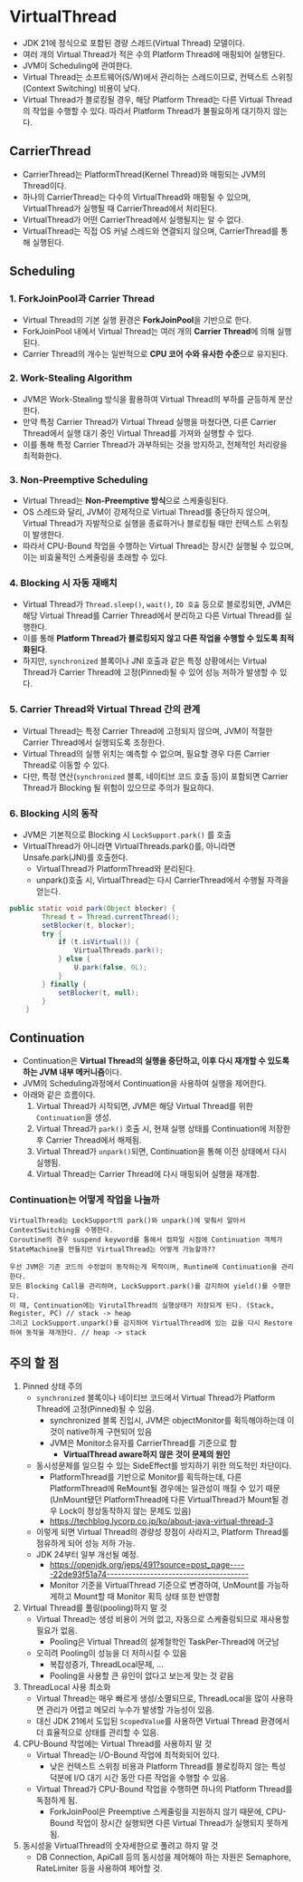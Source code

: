 # VirtualThread
- JDK 21에 정식으로 포함된 경량 스레드(Virtual Thread) 모델이다.
- 여러 개의 Virtual Thread가 적은 수의 Platform Thread에 매핑되어 실행된다.
- JVM이 Scheduling에 관여한다.
- Virtual Thread는 소프트웨어(S/W)에서 관리하는 스레드이므로, 컨텍스트 스위칭(Context Switching) 비용이 낮다.
- Virtual Thread가 블로킹될 경우, 해당 Platform Thread는 다른 Virtual Thread의 작업을 수행할 수 있다. 따라서 Platform Thread가 불필요하게 대기하지 않는다.

## CarrierThread
- CarrierThread는 PlatformThread(Kernel Thread)와 매핑되는 JVM의 Thread이다.
- 하나의 CarrierThread는 다수의 VirtualThread와 매핑될 수 있으며, VirtualThread가 실행될 때 CarrierThread에서 처리된다.
- VirtualThread가 어떤 CarrierThread에서 실행될지는 알 수 없다.
- VirtualThread는 직접 OS 커널 스레드와 연결되지 않으며, CarrierThread를 통해 실행된다.

## Scheduling

### 1. **ForkJoinPool과 Carrier Thread**
- Virtual Thread의 기본 실행 환경은 **ForkJoinPool**을 기반으로 한다.
- ForkJoinPool 내에서 Virtual Thread는 여러 개의 **Carrier Thread**에 의해 실행된다.
- Carrier Thread의 개수는 일반적으로 **CPU 코어 수와 유사한 수준**으로 유지된다.

### 2. **Work-Stealing Algorithm**
- JVM은 Work-Stealing 방식을 활용하여 Virtual Thread의 부하를 균등하게 분산한다.
- 만약 특정 Carrier Thread가 Virtual Thread 실행을 마쳤다면, 다른 Carrier Thread에서 실행 대기 중인 Virtual Thread를 가져와 실행할 수 있다.
- 이를 통해 특정 Carrier Thread가 과부하되는 것을 방지하고, 전체적인 처리량을 최적화한다.

### 3. **Non-Preemptive Scheduling**
- Virtual Thread는 **Non-Preemptive 방식**으로 스케줄링된다.
- OS 스레드와 달리, JVM이 강제적으로 Virtual Thread를 중단하지 않으며, Virtual Thread가 자발적으로 실행을 종료하거나 블로킹될 때만 컨텍스트 스위칭이 발생한다.
- 따라서 CPU-Bound 작업을 수행하는 Virtual Thread는 장시간 실행될 수 있으며, 이는 비효율적인 스케줄링을 초래할 수 있다.

### 4. **Blocking 시 자동 재배치**
- Virtual Thread가 `Thread.sleep()`, `wait()`, `IO 호출` 등으로 블로킹되면, JVM은 해당 Virtual Thread를 Carrier Thread에서 분리하고 다른 Virtual Thread를 실행한다.
- 이를 통해 **Platform Thread가 블로킹되지 않고 다른 작업을 수행할 수 있도록 최적화된다**.
- 하지만, `synchronized` 블록이나 JNI 호출과 같은 특정 상황에서는 Virtual Thread가 Carrier Thread에 고정(Pinned)될 수 있어 성능 저하가 발생할 수 있다.

### 5. **Carrier Thread와 Virtual Thread 간의 관계**
- Virtual Thread는 특정 Carrier Thread에 고정되지 않으며, JVM이 적절한 Carrier Thread에서 실행되도록 조정한다.
- Virtual Thread의 실행 위치는 예측할 수 없으며, 필요할 경우 다른 Carrier Thread로 이동할 수 있다.
- 다만, 특정 연산(`synchronized` 블록, 네이티브 코드 호출 등)이 포함되면 Carrier Thread가 Blocking 될 위험이 있으므로 주의가 필요하다.

### 6. Blocking 시의 동작
- JVM은 기본적으로 Blocking 시 `LockSupport.park()` 를 호출
- VirtualThread가 아니라면 VirtualThreads.park()를, 아니라면 Unsafe.park(JNI)를 호출한다. 
  - VirtualThread가 PlatformThread와 분리된다.
  - unpark()호출 시, VirtualThread는 다시 CarrierThread에서 수행될 자격을 얻는다.
```java
public static void park(Object blocker) {
        Thread t = Thread.currentThread();
        setBlocker(t, blocker);
        try {
            if (t.isVirtual()) {
                VirtualThreads.park();
            } else {
                U.park(false, 0L);
            }
        } finally {
            setBlocker(t, null);
        }
    }
```

## Continuation
- Continuation은 **Virtual Thread의 실행을 중단하고, 이후 다시 재개할 수 있도록 하는 JVM 내부 메커니즘**이다.
- JVM의 Scheduling과정에서 Continuation을 사용하여 실행을 제어한다.
- 아래와 같은 흐름이다.
  1. Virtual Thread가 시작되면, JVM은 해당 Virtual Thread를 위한 `Continuation`을 생성.
  2. Virtual Thread가 `park()` 호출 시, 현재 실행 상태를 Continuation에 저장한 후 Carrier Thread에서 해제됨.
  3. Virtual Thread가 `unpark()`되면, Continuation을 통해 이전 상태에서 다시 실행됨.
  4. Virtual Thread는 Carrier Thread에 다시 매핑되어 실행을 재개함.

### Continuation는 어떻게 작업을 나눌까 
```text
VirtualThread는 LockSupport의 park()와 unpark()에 맞춰서 알아서 ContextSwitching을 수행한다.
Coroutine의 경우 suspend keyword를 통해서 컴파일 시점에 Continuation 객체가 StateMachine을 만들지만 VirtualThread는 어떻게 가능할까??

우선 JVM은 기존 코드의 수정없이 동작하는게 목적이며, Runtime에 Continuation을 관리한다.
모든 Blocking Call을 관리하며, LockSupport.park()를 감지하여 yield()를 수행한다.
이 때, Continuation에는 VirutalThread의 실행상태가 저장되게 된다. (Stack, Register, PC) // stack -> heap
그리고 LockSupport.unpark()를 감지하여 VirtualThread에 있는 값을 다시 Restore하여 동작을 재개한다. // heap -> stack
```
    
## 주의 할 점
1. Pinned 상태 주의
    - `synchronized` 블록이나 네이티브 코드에서 Virtual Thread가 Platform Thread에 고정(Pinned)될 수 있음.
      - synchronized 블록 진입시, JVM은 objectMonitor를 획득해야하는데 이것이 native하게 구현되어 있음
      - JVM은 Monitor소유자를 CarrierThread를 기준으로 함
        - **VirtualThread aware하지 않은 것이 문제의 원인**
    - 동시성문제를 일으킬 수 있는 SideEffect를 방지하기 위한 의도적인 차단이다.
      - PlatformThread를 기반으로 Monitor를 획득하는데, 다른 PlatformThread에 ReMount될 경우에는 일관성이 깨질 수 있기 때문 (UnMount됐던 PlatformThread에 다른 VirtualThread가 Mount될 경우 Lock이 정상동작하지 않는 문제도 있음) 
      - https://techblog.lycorp.co.jp/ko/about-java-virtual-thread-3
    - 이렇게 되면 Virtual Thread의 경량성 장점이 사라지고, Platform Thread를 점유하게 되어 성능 저하 가능.
    - JDK 24부터 일부 개선될 예정.
      - https://openjdk.org/jeps/491?source=post_page-----22de93f51a74---------------------------------------
      - Monitor 기준을 VirtualThread 기준으로 변경하여, UnMount를 가능하게하고 Mount할 때 Monitor 획득 상태 또한 반영함
2. Virtual Thread를 풀링(pooling)하지 말 것
    - Virtual Thread는 생성 비용이 거의 없고, 자동으로 스케줄링되므로 재사용할 필요가 없음.
      - Pooling은 Virtual Thread의 설계철학인 TaskPer-Thread에 어긋남
    - 오히려 Pooling이 성능을 더 저하시킬 수 있음
      - 복잡성증가, ThreadLocal문제, ...
      - Pooling을 사용할 큰 유인이 없다고 보는게 맞는 것 같음
3. ThreadLocal 사용 최소화
    - Virtual Thread는 매우 빠르게 생성/소멸되므로, ThreadLocal을 많이 사용하면 관리가 어렵고 메모리 누수가 발생할 가능성이 있음.
    - 대신 JDK 21에서 도입된 `ScopedValue`를 사용하면 Virtual Thread 환경에서 더 효율적으로 상태를 관리할 수 있음.
4. CPU-Bound 작업에는 Virtual Thread를 사용하지 말 것
   - Virtual Thread는 I/O-Bound 작업에 최적화되어 있다.
     - 낮은 컨텍스트 스위칭 비용과 Platform Thread를 블로킹하지 않는 특성 덕분에 I/O 대기 시간 동안 다른 작업을 수행할 수 있음.
   - Virtual Thread가 CPU-Bound 작업을 수행하면 하나의 Platform Thread를 독점하게 됨.
     - ForkJoinPool은 Preemptive 스케줄링을 지원하지 않기 때문에, CPU-Bound 작업이 장시간 실행되면 다른 Virtual Thread가 실행되지 못하게 됨.
5. 동시성을 VirtualThread의 숫자세한으로 풀려고 하지 말 것
   - DB Connection, ApiCall 등의 동시성을 제어해야 하는 자원은 Semaphore, RateLimiter 등을 사용하여 제어할 것.
